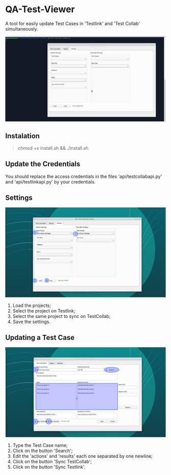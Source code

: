 # QA-Test-Viewer

A tool for easily update Test Cases in 'Testlink' and 'Test Collab' simultaneously.

![Settings](demo.gif)

## Instalation

> chmod +x install.sh && ./install.sh

## Update the Credentials 

You should replace the access credentials in the files 'api/testcollabapi.py' and
'api/testlinkapi.py' by your credentials.

## Settings
![Settings](demo-0.png)
1. Load the projects;
2. Select the project on Testlink;
3. Select the same project to sync on TestCollab;
4. Save the settings.

## Updating a Test Case

![Updating a test case](demo-1.png)

1. Type the Test Case name;
2. Click on the button 'Search';
3. Edit the 'actions' and 'results' each one separated by one newline;
4. Click on the button 'Sync TestCollab';
5. Click on the button 'Sync Testlink'.
